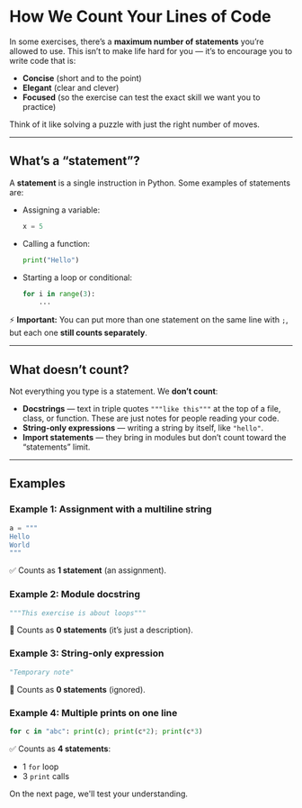 # How We Count Your Lines of Code

In some exercises, there’s a **maximum number of statements** you’re allowed to use.
This isn’t to make life hard for you — it’s to encourage you to write code that is:

* **Concise** (short and to the point)
* **Elegant** (clear and clever)
* **Focused** (so the exercise can test the exact skill we want you to practice)

Think of it like solving a puzzle with just the right number of moves.

---

## What’s a “statement”?

A **statement** is a single instruction in Python.
Some examples of statements are:

* Assigning a variable:

  ```python
  x = 5
  ```
* Calling a function:

  ```python
  print("Hello")
  ```
* Starting a loop or conditional:

  ```python
  for i in range(3):
      ...
  ```

⚡ **Important:** You can put more than one statement on the same line with `;`,
but each one **still counts separately**.

---

## What doesn’t count?

Not everything you type is a statement. We **don’t count**:

* **Docstrings** — text in triple quotes `"""like this"""` at the top of a file, class, or function. These are just notes for people reading your code.
* **String-only expressions** — writing a string by itself, like `"hello"`.
* **Import statements** — they bring in modules but don’t count toward the “statements” limit.

---

## Examples

### Example 1: Assignment with a multiline string

```python
a = """
Hello
World
"""
```

✅ Counts as **1 statement** (an assignment).

### Example 2: Module docstring

```python
"""This exercise is about loops"""
```

🚫 Counts as **0 statements** (it’s just a description).

### Example 3: String-only expression

```python
"Temporary note"
```

🚫 Counts as **0 statements** (ignored).

### Example 4: Multiple prints on one line

```python
for c in "abc": print(c); print(c*2); print(c*3)
```

✅ Counts as **4 statements**:

* 1 `for` loop
* 3 `print` calls

On the next page, we'll test your understanding.
